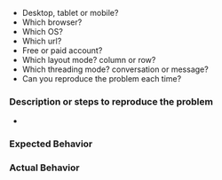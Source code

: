 * Desktop, tablet or mobile?
* Which browser?
* Which OS?
* Which url?
* Free or paid account?
* Which layout mode? column or row?
* Which threading mode? conversation or message?
* Can you reproduce the problem each time?

### Description or steps to reproduce the problem

*

### Expected Behavior

### Actual Behavior
